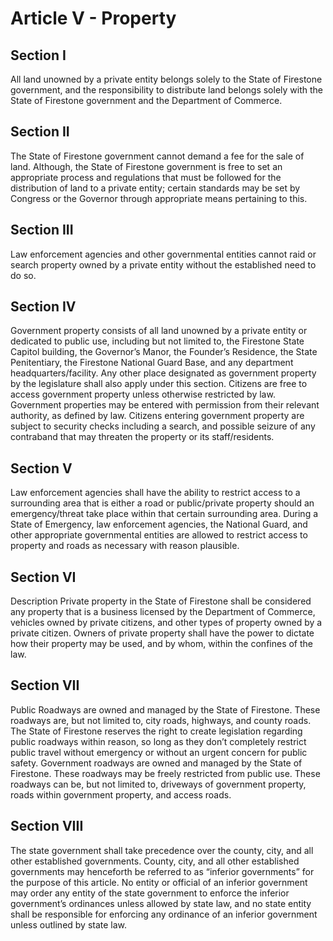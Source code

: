 # Article V - Property

## Section I

All land unowned by a private entity belongs solely to the State of Firestone government, and the responsibility to distribute land belongs solely with the State of Firestone government and the Department of Commerce.

## Section II

The State of Firestone government cannot demand a fee for the sale of land. Although, the State of Firestone government is free to set an appropriate process and regulations that must be followed for the distribution of land to a private entity; certain standards may be set by Congress or the Governor through appropriate means pertaining to this.

## Section III

Law enforcement agencies and other governmental entities cannot raid or search property owned by a private entity without the established need to do so.

## Section IV

Government property consists of all land unowned by a private entity or dedicated to public use, including but not limited to, the Firestone State Capitol building, the Governor’s Manor, the Founder’s Residence, the State Penitentiary, the Firestone National Guard Base, and any department headquarters/facility. Any other place designated as government property by the legislature shall also apply under this section. Citizens are free to access government property unless otherwise restricted by law. Government properties may be entered with permission from their relevant authority, as defined by law. Citizens entering government property are subject to security checks including a search, and possible seizure of any contraband that may threaten the property or its staff/residents.

## Section V

Law enforcement agencies shall have the ability to restrict access to a surrounding area that is either a road or public/private property should an emergency/threat take place within that certain surrounding area. During a State of Emergency, law enforcement agencies, the National Guard, and other appropriate governmental entities are allowed to restrict access to property and roads as necessary with reason plausible.

## Section VI

Description
Private property in the State of Firestone shall be considered any property that is a business licensed by the Department of Commerce, vehicles owned by private citizens, and other types of property owned by a private citizen. Owners of private property shall have the power to dictate how their property may be used, and by whom, within the confines of the law.

## Section VII

Public Roadways are owned and managed by the State of Firestone. These roadways are, but not limited to, city roads, highways, and county roads. The State of Firestone reserves the right to create legislation regarding public roadways within reason, so long as they don’t completely restrict public travel without emergency or without an urgent concern for public safety. Government roadways are owned and managed by the State of Firestone. These roadways may be freely restricted from public use. These roadways can be, but not limited to, driveways of government property, roads within government property, and access roads.

## Section VIII

The state government shall take precedence over the county, city, and all other established governments. County, city, and all other established governments may henceforth be referred to as “inferior governments” for the purpose of this article. No entity or official of an inferior government may order any entity of the state government to enforce the inferior government’s ordinances unless allowed by state law, and no state entity shall be responsible for enforcing any ordinance of an inferior government unless outlined by state law.
